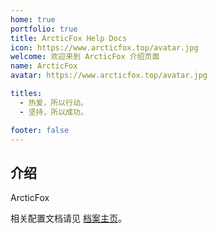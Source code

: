 ```yaml
---
home: true
portfolio: true
title: ArcticFox Help Docs
icon: https://www.arcticfox.top/avatar.jpg
welcome: 欢迎来到 ArcticFox 介绍页面
name: ArcticFox
avatar: https://www.arcticfox.top/avatar.jpg

titles:
  - 热爱，所以行动。
  - 坚持，所以成功。

footer: false
---
```


## 介绍

ArcticFox

相关配置文档请见 [档案主页]()。
